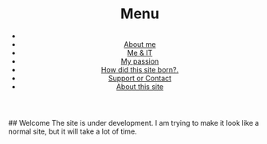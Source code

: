 <header id="luxbar" classNameN="luxbar-fixed">
    <div className="luxbar-menu luxbar-menu-right luxbar-menu-material-cyan">
        <ul className="luxbar-navigation">
          <h1>Menu</h1>
            <li className="luxbar-header">
                <label className="luxbar-hamburger luxbar-hamburger-doublespin"
                id="luxbar-hamburger" for="luxbar-checkbox"> <span></span> </label>
            </li>
            <li class="luxbar-item"><a href="aboutme.html">About me</a></li>
            <li class="luxbar-item"><a href="me&it.html">Me & IT</a></li>
            <li class="luxbar-item"><a href="mypassion.html">My passion</a></li>
            <li class="luxbar-item"><a href="siteborn.html">How did this site born?.</a></li>
            <li class="luxbar-item"><a href="support.html">Support or Contact</a></li>
            <li class="luxbar-item"><a href="aboutsite.html">About this site</a></li>
        </ul>
    </div>
</header>
<meta http-equiv="X-UA-Compatible" content="IE=edge">
## Welcome
The site is under development.
I am trying to make it look like a normal site, but it will take a lot of time.
